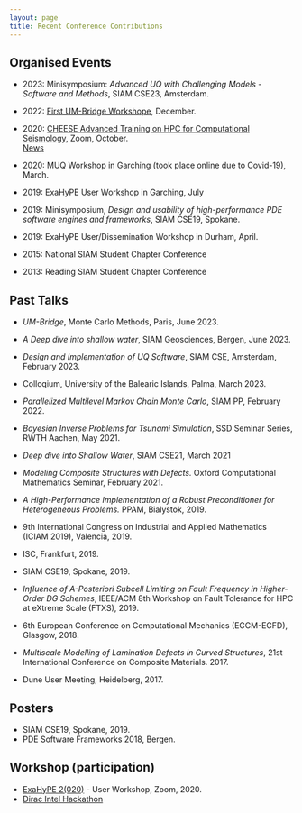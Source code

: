 ```yaml
---
layout: page
title: Recent Conference Contributions
---
```


## Organised Events
- 2023: Minisymposium: <em>Advanced UQ with Challenging Models - Software and Methods</em>, SIAM CSE23, Amsterdam.
  
- 2022: [First UM-Bridge Workshope](https://um-bridge.github.io/workshop/), December.

- 2020: [CHEESE Advanced Training on HPC for Computational Seismology](https://cheese-coe.eu/events/patc-cheese-advanced-training-hpc-computational-seismology), Zoom, October.<br>
  [News](https://cheese-coe.eu/media/news/participants-all-over-world-join-cheeses-computational-seismology-course)

- 2020: MUQ Workshop in Garching (took place online due to Covid-19), March.

- 2019: ExaHyPE User Workshop in Garching, July

- 2019: Minisymposium, <em>Design and usability of high-performance PDE software engines and frameworks</em>, SIAM CSE19, Spokane.

- 2019: ExaHyPE User/Dissemination Workshop in Durham, April.

- 2015:  National SIAM Student Chapter Conference

- 2013: Reading SIAM Student Chapter Conference

## Past Talks

- <em>UM-Bridge</em>, Monte Carlo Methods, Paris, June 2023.

- <em>A Deep dive into shallow water</em>, SIAM Geosciences, Bergen, June 2023.

- <em>Design and Implementation of UQ Software</em>, SIAM CSE, Amsterdam, February 2023.

- Colloqium, University of the Balearic Islands, Palma, March 2023.

- <em>Parallelized Multilevel Markov Chain Monte Carlo</em>, SIAM PP, February 2022.

- <em>Bayesian Inverse Problems for Tsunami Simulation</em>, SSD Seminar Series, RWTH Aachen, May 2021.

- <em>Deep dive into Shallow Water</em>, SIAM CSE21, March 2021

- <em>Modeling Composite Structures with Defects.</em> Oxford Computational Mathematics Seminar, February 2021.

- <em>A High-Performance Implementation of a Robust Preconditioner for Heterogeneous Problems.</em> PPAM, Bialystok, 2019.

- 9th International Congress on Industrial and Applied Mathematics (ICIAM 2019), Valencia, 2019.

- ISC, Frankfurt, 2019.

- SIAM CSE19, Spokane, 2019.

- <em>Influence of A-Posteriori Subcell Limiting on Fault Frequency in Higher-Order DG Schemes</em>,  IEEE/ACM 8th Workshop on Fault Tolerance for HPC at eXtreme Scale (FTXS), 2019.

-  6th European Conference on Computational Mechanics (ECCM-ECFD), Glasgow, 2018.

- <em>Multiscale Modelling of Lamination Defects in Curved Structures</em>, 21st International Conference on Composite Materials. 2017.

- Dune  User Meeting, Heidelberg, 2017.

## Posters

- SIAM CSE19, Spokane, 2019.
- PDE Software Frameworks 2018, Bergen.

## Workshop (participation)

- [ExaHyPE 2(020)](http://www.peano-framework.org/index.php/workshops/exahype-2020-user-workshop/) - User Workshop, Zoom, 2020.
- [Dirac Intel Hackathon](https://dirac.ac.uk/dirac-day-registration-2/)



